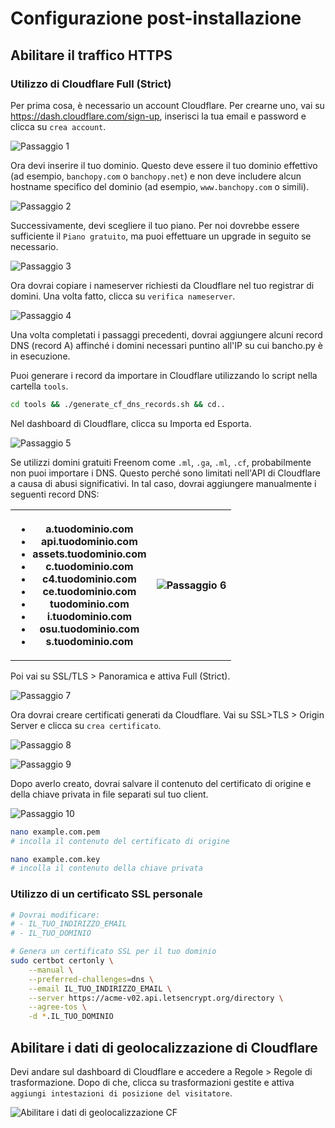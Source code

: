# Configurazione post-installazione

## Abilitare il traffico HTTPS

### Utilizzo di Cloudflare Full (Strict)

Per prima cosa, è necessario un account Cloudflare. Per crearne uno, vai su <https://dash.cloudflare.com/sign-up>, inserisci la tua email e password e clicca su `crea account`.

![Passaggio 1](https://github.com/osuAkatsuki/bancho.py/blob/master/.github/images/ssl_cf_1.png)

Ora devi inserire il tuo dominio. Questo deve essere il tuo dominio effettivo (ad esempio, `banchopy.com` o `banchopy.net`) e non deve includere alcun hostname specifico del dominio (ad esempio, `www.banchopy.com` o simili).

![Passaggio 2](https://github.com/osuAkatsuki/bancho.py/blob/master/.github/images/ssl_cf_2.png)

Successivamente, devi scegliere il tuo piano. Per noi dovrebbe essere sufficiente il `Piano gratuito`, ma puoi effettuare un upgrade in seguito se necessario.

![Passaggio 3](https://github.com/osuAkatsuki/bancho.py/blob/master/.github/images/ssl_cf_3.png)

Ora dovrai copiare i nameserver richiesti da Cloudflare nel tuo registrar di domini. Una volta fatto, clicca su `verifica nameserver`.

![Passaggio 4](https://github.com/osuAkatsuki/bancho.py/blob/master/.github/images/ssl_cf_4.png)

Una volta completati i passaggi precedenti, dovrai aggiungere alcuni record DNS (record A) affinché i domini necessari puntino all'IP su cui bancho.py è in esecuzione.

Puoi generare i record da importare in Cloudflare utilizzando lo script nella cartella `tools`.

```sh
cd tools && ./generate_cf_dns_records.sh && cd..
```

Nel dashboard di Cloudflare, clicca su Importa ed Esporta.

![Passaggio 5](https://github.com/osuAkatsuki/bancho.py/blob/master/.github/images/ssl_cf_5.png)

Se utilizzi domini gratuiti Freenom come `.ml`, `.ga`, `.ml`, `.cf`, probabilmente non puoi importare i DNS. Questo perché sono limitati nell'API di Cloudflare a causa di abusi significativi. In tal caso, dovrai aggiungere manualmente i seguenti record DNS:

<table>
    <tr>
        <th>
        <ul>
            <li>a.tuodominio.com</li>
            <li>api.tuodominio.com</li>
            <li>assets.tuodominio.com</li>
            <li>c.tuodominio.com</li>
            <li>c4.tuodominio.com</li>
            <li>ce.tuodominio.com</li>
            <li>tuodominio.com</li>
            <li>i.tuodominio.com</li>
            <li>osu.tuodominio.com</li>
            <li>s.tuodominio.com</li>
        </ul>
        <th>
            <img src="https://github.com/osuAkatsuki/bancho.py/blob/master/.github/images/ssl_cf_6.png" alt="Passaggio 6">
        </th>
    </tr>
</table>

Poi vai su SSL/TLS > Panoramica e attiva Full (Strict).

![Passaggio 7](https://github.com/osuAkatsuki/bancho.py/blob/master/.github/images/ssl_cf_7.png)

Ora dovrai creare certificati generati da Cloudflare. Vai su SSL>TLS > Origin Server e clicca su `crea certificato`.

![Passaggio 8](https://github.com/osuAkatsuki/bancho.py/blob/master/.github/images/ssl_cf_8.png)

![Passaggio 9](https://github.com/osuAkatsuki/bancho.py/blob/master/.github/images/ssl_cf_9.png)

Dopo averlo creato, dovrai salvare il contenuto del certificato di origine e della chiave privata in file separati sul tuo client.

![Passaggio 10](https://github.com/osuAkatsuki/bancho.py/blob/master/.github/images/ssl_cf_10.png)

```sh
nano example.com.pem
# incolla il contenuto del certificato di origine

nano example.com.key
# incolla il contenuto della chiave privata
```

### Utilizzo di un certificato SSL personale

```sh
# Dovrai modificare:
# - IL_TUO_INDIRIZZO_EMAIL
# - IL_TUO_DOMINIO

# Genera un certificato SSL per il tuo dominio
sudo certbot certonly \
    --manual \
    --preferred-challenges=dns \
    --email IL_TUO_INDIRIZZO_EMAIL \
    --server https://acme-v02.api.letsencrypt.org/directory \
    --agree-tos \
    -d *.IL_TUO_DOMINIO
```

## Abilitare i dati di geolocalizzazione di Cloudflare

Devi andare sul dashboard di Cloudflare e accedere a Regole > Regole di trasformazione. Dopo di che, clicca su trasformazioni gestite e attiva `aggiungi intestazioni di posizione del visitatore`.

![Abilitare i dati di geolocalizzazione CF](https://github.com/osuAkatsuki/bancho.py/blob/master/.github/images/cf_geoloc.png)
